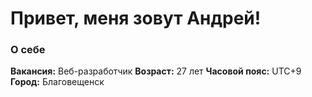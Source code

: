 # Привет, меня зовут Андрей!
### О себе
**Вакансия:** Веб-разработчик 
**Возраст:** 27 лет
**Часовой пояс:** UTC+9
**Город:** Благовещенск

